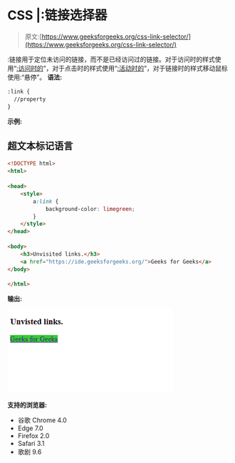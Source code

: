# CSS |:链接选择器

> 原文:[https://www.geeksforgeeks.org/css-link-selector/](https://www.geeksforgeeks.org/css-link-selector/)

:链接用于定位未访问的链接，而不是已经访问过的链接。对于访问时的样式使用“[:访问时的](https://www.geeksforgeeks.org/css-visited-selector/)”，对于点击时的样式使用“[:活动时的](https://www.geeksforgeeks.org/css-active-selector/)”，对于链接时的样式移动鼠标使用:“悬停”。
**语法:**

```html
:link {
  //property
}
```

**示例:**

## 超文本标记语言

```html
<!DOCTYPE html>
<html>

<head>
    <style>
        a:link {
            background-color: limegreen;
        }
    </style>
</head>

<body>
    <h3>Unvisited links.</h3>
    <a href="https://ide.geeksforgeeks.org/">Geeks for Geeks</a>
</body>

</html>
```

**输出:**

![](img/a0ec40aa99f35b3e3db4e03bbcfa8da0.png)

**支持的浏览器:**

*   谷歌 Chrome 4.0
*   Edge 7.0
*   Firefox 2.0
*   Safari 3.1
*   歌剧 9.6